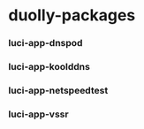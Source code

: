 # duolly-packages

### luci-app-dnspod			

### luci-app-koolddns
### luci-app-netspeedtest
### luci-app-vssr

